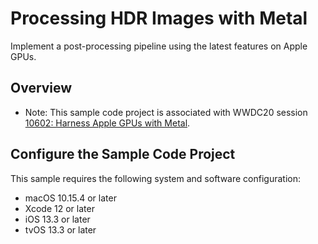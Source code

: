 # Processing HDR Images with Metal

Implement a post-processing pipeline using the latest features on Apple GPUs.

## Overview

- Note: This sample code project is associated with WWDC20 session [10602: Harness Apple GPUs with Metal](https://developer.apple.com/wwdc20/10602/).

## Configure the Sample Code Project

This sample requires the following system and software configuration:

* macOS 10.15.4 or later
* Xcode 12 or later
* iOS 13.3 or later
* tvOS 13.3 or later
